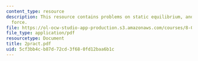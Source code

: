 ```yaml
---
content_type: resource
description: This resource contains problems on static equilibrium, and centripetal
  force.
file: https://ol-ocw-studio-app-production.s3.amazonaws.com/courses/8-01x-physics-i-classical-mechanics-with-an-experimental-focus-fall-2002/5cf3bb4cb87d72cd3f680fd12baa6b1c_2pract.pdf
file_type: application/pdf
resourcetype: Document
title: 2pract.pdf
uid: 5cf3bb4c-b87d-72cd-3f68-0fd12baa6b1c
---
```

